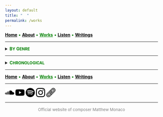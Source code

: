 ```yaml
---
layout: default
title: " ‎ "
permalink: /works
---
```


<a href="/" style="color: black">**Home**</a> <a style="color: green"> ▪ </a> <a href="/about" style="color: black">**About**</a> <a style="color: green"> ▪ </a> <a href="/works" style="color: green">**Works**</a> <a style="color: green"> ▪ </a> <a href="/listen" style="color: black">**Listen**</a> <a style="color: green"> ▪ </a> <a href="/writings" style="color: black">**Writings**</a>

***

<details>
<summary><a style="color: green"><strong>B<font size="2">Y</font> G<font size="2">ENRE</font></strong></a></summary>
<br>
<strong>LARGE ENSEMBLE AND ORCHESTRA</strong>
<br>
<br>
 
<a style="color: green"> <strong>Stray</strong> </a>

<div style="text-indent: -40px; padding-left: 40px;">
&nbsp; &nbsp; <font size="2">20 MUSICIANS</font> <a style="color: green"> ▪ </a> 23' <a style="color: green"> ▪ </a> 2022
</div>
<div style="text-indent: -40px; padding-left: 40px;">
&nbsp; &nbsp; <font size="2">Premiere:</font> <strong>l'Orchestre des lauréats du Conservatoire</strong> (CNSMDP), Jean Deroyer <a style="color: green"> ▪ </a> Paris <img src="./france.png" width="13" /> 
</div>

<br>
 
<a style="color: green"> <strong>And to think that night would not exist</strong> </a>

<div style="text-indent: -40px; padding-left: 40px;">
&nbsp; &nbsp; <font size="2">ORCHESTRA</font> <a style="color: green"> ▪ </a> 15' <a style="color: green"> ▪ </a> 2018-2019
</div>
<div style="text-indent: -40px; padding-left: 40px;">
&nbsp; &nbsp; <font size="2">Premiere:</font> <strong>NEC Philharmonia</strong>, David Loebel <a style="color: green"> ▪ </a> Boston <img src="./usa.png" width="13" />
</div>

<br>
<strong>ENSEMBLE</strong>
<br>
<br>

<a style="color: green"> <strong>Thread</strong> </a>

<div style="text-indent: -40px; padding-left: 40px;">
&nbsp; &nbsp; <font size="2">FLUTE, CLARINET, PIANO, VIOLIN, VIOLA, and VIOLONCELLO</font> <a style="color: green"> ▪ </a> 15' <a style="color: green"> ▪ </a> 2025
</div>
<div style="text-indent: -40px; padding-left: 40px;">
&nbsp; &nbsp; <font size="2">Premiere:</font> <strong>Ensemble Linea</strong>, Jean-Philippe Wurtz <a style="color: green"> ▪ </a>  <strong>Festival aux Chandelles</strong> <a style="color: green"> ▪ </a> Sainte-Marie-aux-Mines <img src="./france.png" width="13" /> <a style="color: green"> ▪ </a> <em>Commissioned by the Royaumont Foundation with the support of Christine Jolivet Erlih</em>
</div>


<a style="color: green"> <strong>Split</strong> </a>

<div style="text-indent: -40px; padding-left: 40px;">
&nbsp; &nbsp; <font size="2">FLUTE, CLARINET, PIANO, VIOLIN, VIOLA, and VIOLONCELLO</font> <a style="color: green"> ▪ </a> 12' <a style="color: green"> ▪ </a> 2023
</div>
<div style="text-indent: -40px; padding-left: 40px;">
&nbsp; &nbsp; <font size="2">Premiere:</font> <strong>Ensemble l’Itinéraire</strong>, David Milnes <a style="color: green"> ▪ </a> Berkeley <img src="./usa.png" width="13" />
</div>

<a style="color: green"> <strong>Mesh</strong> </a>

<div style="text-indent: -40px; padding-left: 40px;">
&nbsp; &nbsp; <font size="2">FLUTE, OBOE, BASS CLARINET, TROMBONE, VIOLIN, VIOLA, and VIOLONCELLO</font> <a style="color: green"> ▪ </a> 10' <a style="color: green"> ▪ </a> 2023
</div>
<div style="text-indent: -40px; padding-left: 40px;">
&nbsp; &nbsp; <font size="2">Premiere:</font> <strong>Ensemble Court-circuit</strong>, Jean Deroyer <a style="color: green"> ▪ </a> <strong>Voix Nouvelles</strong> at the Royaumont Abbey <a style="color: green"> ▪ </a> Asnières-sur-Oise <img src="./france.png" width="13" />
</div>

<a style="color: green"> <strong>Spirals, Orbits, and Circular Paths</strong> </a>

<div style="text-indent: -40px; padding-left: 40px;">
&nbsp; &nbsp; <font size="2">CONTRABASS CLARINET, 2 PERCUSSIONISTS, HARP, PIANO, ACCORDION, 2 VIOLINS, 2 VIOLAS, VIOLONCELLO, and DOUBLE BASS</font> <a style="color: green"> ▪ </a> 10' <a style="color: green"> ▪ </a> 2021
</div>
<div style="text-indent: -40px; padding-left: 40px;">
&nbsp; &nbsp; <font size="2">Premiere:</font> <strong>Ensemble intercontemporain</strong>, Léo Margue <a style="color: green"> ▪ </a> Paris <img src="./france.png" width="13" />
</div>

<a style="color: green"> <strong>Scaling</strong> </a>

<div style="text-indent: -40px; padding-left: 40px;">
&nbsp; &nbsp; <font size="2">FLUTE, BASS CLARINET, ALTO SAXOPHONE, FRENCH HORN, TROMBONE, PERCUSSION, 2 VIOLINS, VIOLA, VIOLONCELLO, and DOUBLE BASS</font> <a style="color: green"> ▪ </a> 13' <a style="color: green"> ▪ </a> 2020
</div>
<div style="text-indent: -40px; padding-left: 40px;">
&nbsp; &nbsp; <font size="2">Premiere:</font> <strong>Ensemble intercontemporain</strong>, Léo Margue <a style="color: green"> ▪ </a> Paris <img src="./france.png" width="13" />
</div>
<a style="color: green"> <strong>Ebb/Flow</strong> </a>

<div style="text-indent: -40px; padding-left: 40px;">
&nbsp; &nbsp; <font size="2">8 TROMBONES, PERCUSSION, and 4 DOUBLE BASSES</font> <a style="color: green"> ▪ </a> 24' <a style="color: green"> ▪ </a> 2020
</div>

<a style="color: green"> <strong>Flux</strong> </a>

<div style="text-indent: -40px; padding-left: 40px;">
&nbsp; &nbsp; <font size="2">FLUTE, CLARINET, PERCUSSION, PIANO, VIOLIN, VIOLONCELLO, DOUBLE BASS, and BARITONE SOLO</font> <a style="color: green"> ▪ </a> 23' <a style="color: green"> ▪ </a> 2019-2020
</div>
<div style="text-indent: -40px; padding-left: 40px;">
&nbsp; &nbsp; <font size="2">Premiere:</font> <strong>Alinéa, Tyler Bouque</strong> (soloist), and Tristan Rais-Sherman (conductor) <a style="color: green"> ▪ </a> Boston <img src="./usa.png" width="13" />
</div>

<br>
<strong>CHAMBER</strong>
<br>
<br>

<a style="color: green"> <strong>Fits and Starts</strong> </a>

<div style="text-indent: -40px; padding-left: 40px;">
&nbsp; &nbsp; <font size="2">STRING QUARTET</font> <a style="color: green"> ▪ </a> 10' <a style="color: green"> ▪ </a> 2024
</div>
<div style="text-indent: -40px; padding-left: 40px;">
&nbsp; &nbsp; <font size="2">Premiere:</font> <strong>Del Sol Quartet</strong> <a style="color: green"> ▪ </a> Berkeley <img src="./usa.png" width="13" />
</div>

<a style="color: green"> <strong>Quartet</strong> </a>

<div style="text-indent: -40px; padding-left: 40px;">
&nbsp; &nbsp; <font size="2">CLARINET, VIOLIN, VIOLA, and DOUBLE BASS</font> <a style="color: green"> ▪ </a> 8' <a style="color: green"> ▪ </a> 2019
</div>
<div style="text-indent: -40px; padding-left: 40px;">
&nbsp; &nbsp; <font size="2">Premiere:</font> <strong>Callithumpian Consort</strong>, Stephen Drury (conductor) <a style="color: green"> ▪ </a> Boston <img src="./usa.png" width="13" />
</div>

<a style="color: green"> <strong>Piano Trio</strong> </a>

<div style="text-indent: -40px; padding-left: 40px;">
&nbsp; &nbsp; <font size="2">VIOLIN, VIOLONCELLO, and PIANO</font> <a style="color: green"> ▪ </a> 10' <a style="color: green"> • </a> 2019
</div>
<div style="text-indent: -40px; padding-left: 40px;">
&nbsp; &nbsp; <font size="2">Premiere:</font> <strong>Brouwer Trio</strong> <a style="color: green"> ▪ </a> <strong>VIPA Festival</strong> <a style="color: green"> ▪ </a> Valencia <img src="./spain.png" width="13" />
</div>

<a style="color: green"> <strong>Duo</strong> </a>

<div style="text-indent: -40px; padding-left: 40px;">
&nbsp; &nbsp; <font size="2">FLUTE and VIOLONCELLO</font> <a style="color: green"> ▪ </a> 15' <a style="color: green"> ▪ </a> 2019
</div>
<div style="text-indent: -40px; padding-left: 40px;">
&nbsp; &nbsp; <font size="2">Premiere:</font> members of <strong>Ensemble Linea</strong> <a style="color: green"> ▪ </a> <strong>Etchings Festival</strong> <a style="color: green"> ▪ </a> Auvillar <img src="./france.png" width="13" />
</div>

<br>
<strong>SOLO</strong>
<br>
<br>

<a style="color: green"> <strong>Bloom</strong> </a>

<div style="text-indent: -40px; padding-left: 40px;">
&nbsp; &nbsp; <font size="2">ACCORDION</font> <a style="color: green"> ▪ </a> 7' <a style="color: green"> ▪ </a> 2025
</div>
<div style="text-indent: -40px; padding-left: 40px;">
&nbsp; &nbsp; <font size="2">Premiere:</font> <strong>Théo Ould</strong> <a style="color: green"> ▪ </a> Berkeley <img src="./usa.png" width="13" />
</div>

<a style="color: green"> <strong>Tessellate</strong> </a>

<div style="text-indent: -40px; padding-left: 40px;">
&nbsp; &nbsp; <font size="2">ALTO SAXOPHONE</font> <a style="color: green"> ▪ </a> 11' <a style="color: green"> ▪ </a> 2021
</div>
<div style="text-indent: -40px; padding-left: 40px;">
&nbsp; &nbsp; <font size="2">Premiere:</font> <strong>Iñaki Bermudez</strong> <a style="color: green"> ▪ </a> Paris <img src="./france.png" width="13" />
</div>

<a style="color: green"> <strong>Prelude</strong> </a>

<div style="text-indent: -40px; padding-left: 40px;">
&nbsp; &nbsp; <font size="2">PIANO</font> <a style="color: green"> ▪ </a> 4' <a style="color: green"> ▪ </a> 2019
</div>
<div style="text-indent: -40px; padding-left: 40px;">
&nbsp; &nbsp; <font size="2">Premiere:</font> <strong>David Yu</strong> <a style="color: green"> ▪ </a> Boston <img src="./usa.png" width="13" />
</div>

<br>
<strong>SOLO WITH ELECTRONICS</strong>
<br>
<br>

<a style="color: green"> <strong>Blur</strong> </a>

<div style="text-indent: -40px; padding-left: 40px;">
&nbsp; &nbsp; <font size="2">CONTRABASS CLARINET and ELECTRONICS</font> <a style="color: green"> ▪ </a> 8' <a style="color: green"> ▪ </a> 2024
</div>
<div style="text-indent: -40px; padding-left: 40px;">
&nbsp; &nbsp; <font size="2">Premiere:</font> <strong>Alain Billard</strong> <a style="color: green"> ▪ </a> <strong>ManiFeste festival</strong> at Ircam <a style="color: green"> ▪ </a> Paris <img src="./france.png" width="13" />
</div>

<a style="color: green"> <strong>A ritual, maybe</strong> </a>

<div style="text-indent: -40px; padding-left: 40px;">
&nbsp; &nbsp; <font size="2">DOUBLE BASS and ELECTRONICS</font> <a style="color: green"> ▪ </a> 8' <a style="color: green"> ▪ </a> 2023
</div>
<div style="text-indent: -40px; padding-left: 40px;">
&nbsp; &nbsp; <font size="2">Premiere:</font> <strong>Richard Worn</strong> <a style="color: green"> ▪ </a> Berkeley <img src="./usa.png" width="13" />
</div>

<a style="color: green"> <strong>Tessellated</strong> </a>

<div style="text-indent: -40px; padding-left: 40px;">
&nbsp; &nbsp; <font size="2">ALTO SAXOPHONE and ELECTRONICS</font> <a style="color: green"> ▪ </a> 14' <a style="color: green"> ▪ </a> 2022
</div>
<div style="text-indent: -40px; padding-left: 40px;">
&nbsp; &nbsp; <font size="2">Premiere:</font> <strong>Iñaki Bermudez</strong> <a style="color: green"> ▪ </a> Paris <img src="./france.png" width="13" />
</div>

<br>
<strong>COMING SOON</strong>
<br>
<br>

<a style="color: green"> <strong>New Work</strong> </a>

<div style="text-indent: -40px; padding-left: 40px;">
&nbsp; &nbsp; <font size="2">MODERN HARPSICHORD</font> <a style="color: green"> ▪ </a> 5' <a style="color: green"> ▪ </a> 2026
</div>
<div style="text-indent: -40px; padding-left: 40px;">
&nbsp; &nbsp; <font size="2">For</font> <strong>Ninon Hannecart-Ségal</strong>
</div>

</details>

***

<details>
<summary><a style="color: green"><strong>C<font size="2">HRONOLOGICAL</font></strong></a></summary>
<br>
<strong>COMING SOON</strong>
<br>
<br>

<a style="color: green"> <strong>New Work</strong> </a>

<div style="text-indent: -40px; padding-left: 40px;">
&nbsp; &nbsp; <font size="2">MODERN HARPSICHORD</font> <a style="color: green"> ▪ </a> 5'
</div>
<div style="text-indent: -40px; padding-left: 40px;">
&nbsp; &nbsp; <font size="2">For</font> <strong>Ninon Hannecart-Ségal</strong>
</div>

<br>
<strong>2025</strong>
<br>
<br>

<a style="color: green"> <strong>Bloom</strong> </a>

<div style="text-indent: -40px; padding-left: 40px;">
&nbsp; &nbsp; <font size="2">ACCORDION</font> <a style="color: green"> ▪ </a> 7'
</div>
<div style="text-indent: -40px; padding-left: 40px;">
&nbsp; &nbsp; <font size="2">Premiere:</font> <strong>Théo Ould</strong> <a style="color: green"> ▪ </a> Berkeley <img src="./usa.png" width="13" />
</div>

<a style="color: green"> <strong>Thread</strong> </a>

<div style="text-indent: -40px; padding-left: 40px;">
&nbsp; &nbsp; <font size="2">FLUTE, CLARINET, PIANO, VIOLIN, VIOLA, and VIOLONCELLO</font> <a style="color: green"> ▪ </a> 15'
</div>
<div style="text-indent: -40px; padding-left: 40px;">
&nbsp; &nbsp; <font size="2">Premiere:</font> <strong>Ensemble Linea</strong>, Jean-Philippe Wurtz <a style="color: green"> ▪ </a>  <strong>Festival aux Chandelles</strong> <a style="color: green"> ▪ </a> Sainte-Marie-aux-Mines <img src="./france.png" width="13" /> <a style="color: green"> ▪ </a> <em>Commissioned by the Royaumont Foundation with the support of Christine Jolivet Erlih</em>
</div>

<br>
<strong>2024</strong>
<br>
<br>

<a style="color: green"> <strong>Blur</strong> </a>

<div style="text-indent: -40px; padding-left: 40px;">
&nbsp; &nbsp; <font size="2">CONTRABASS CLARINET and ELECTRONICS</font> <a style="color: green"> ▪ </a> 8'
</div>
<div style="text-indent: -40px; padding-left: 40px;">
&nbsp; &nbsp; <font size="2">Premiere:</font> <strong>Alain Billard</strong> <a style="color: green"> ▪ </a> <strong>ManiFeste festival</strong> at Ircam <a style="color: green"> ▪ </a> Paris <img src="./france.png" width="13" />
</div>

<a style="color: green"> <strong>Fits and Starts</strong> </a>

<div style="text-indent: -40px; padding-left: 40px;">
&nbsp; &nbsp; <font size="2">STRING QUARTET</font> <a style="color: green"> ▪ </a> 10'
</div>
<div style="text-indent: -40px; padding-left: 40px;">
&nbsp; &nbsp; <font size="2">Premiere:</font> <strong>Del Sol Quartet</strong> <a style="color: green"> ▪ </a> Berkeley <img src="./usa.png" width="13" />
</div>

<br>
<strong>2023</strong>
<br>
<br>

<a style="color: green"> <strong>Split</strong> </a>

<div style="text-indent: -40px; padding-left: 40px;">
&nbsp; &nbsp; <font size="2">FLUTE, CLARINET, PIANO, VIOLIN, VIOLA, and VIOLONCELLO</font> <a style="color: green"> ▪ </a> 12'
</div>
<div style="text-indent: -40px; padding-left: 40px;">
&nbsp; &nbsp; <font size="2">Premiere:</font> <strong>Ensemble l’Itinéraire</strong>, David Milnes <a style="color: green"> ▪ </a> Berkeley <img src="./usa.png" width="13" />
</div>

<a style="color: green"> <strong>Mesh</strong> </a>

<div style="text-indent: -40px; padding-left: 40px;">
&nbsp; &nbsp; <font size="2">FLUTE, OBOE, BASS CLARINET, TROMBONE, VIOLIN, VIOLA, and VIOLONCELLO</font> <a style="color: green"> ▪ </a> 10'
</div>
<div style="text-indent: -40px; padding-left: 40px;">
&nbsp; &nbsp; <font size="2">Premiere:</font> <strong>Ensemble Court-circuit</strong>, Jean Deroyer <a style="color: green"> ▪ </a> <strong>Voix Nouvelles</strong> at the Royaumont Abbey <a style="color: green"> ▪ </a> Asnières-sur-Oise <img src="./france.png" width="13" />
</div>

<a style="color: green"> <strong>A ritual, maybe</strong> </a>

<div style="text-indent: -40px; padding-left: 40px;">
&nbsp; &nbsp; <font size="2">DOUBLE BASS and ELECTRONICS</font> <a style="color: green"> ▪ </a> 8'
</div>
<div style="text-indent: -40px; padding-left: 40px;">
&nbsp; &nbsp; <font size="2">Premiere:</font> <strong>Richard Worn</strong> <a style="color: green"> ▪ </a> Berkeley <img src="./usa.png" width="13" />
</div>

<br>
<strong>2022</strong>
<br>
<br>

<a style="color: green"> <strong>Stray</strong> </a>

<div style="text-indent: -40px; padding-left: 40px;">
&nbsp; &nbsp; <font size="2">20 MUSICIANS</font> <a style="color: green"> ▪ </a> 23'
</div>
<div style="text-indent: -40px; padding-left: 40px;">
&nbsp; &nbsp; <font size="2">Premiere:</font> <strong>l'Orchestre des lauréats du Conservatoire</strong> (CNSMDP), Jean Deroyer <a style="color: green"> ▪ </a> Paris <img src="./france.png" width="13" />
</div>

<a style="color: green"> <strong>Tessellated</strong> </a>

<div style="text-indent: -40px; padding-left: 40px;">
&nbsp; &nbsp; <font size="2">ALTO SAXOPHONE and ELECTRONICS</font> <a style="color: green"> ▪ </a> 14'
</div>
<div style="text-indent: -40px; padding-left: 40px;">
&nbsp; &nbsp; <font size="2">Premiere:</font> <strong>Iñaki Bermudez</strong> <a style="color: green"> ▪ </a> Paris <img src="./france.png" width="13" />
</div>

<br>
<strong>2021</strong>
<br>
<br>

<a style="color: green"> <strong>Spirals, Orbits, and Circular Paths</strong> </a>

<div style="text-indent: -40px; padding-left: 40px;">
&nbsp; &nbsp; <font size="2">CONTRABASS CLARINET, 2 PERCUSSIONISTS, HARP, PIANO, ACCORDION, 2 VIOLINS, 2 VIOLAS, VIOLONCELLO, and DOUBLE BASS</font> <a style="color: green"> ▪ </a> 10'
</div>
<div style="text-indent: -40px; padding-left: 40px;">
&nbsp; &nbsp; <font size="2">Premiere:</font> <strong>Ensemble intercontemporain</strong>, Léo Margue <a style="color: green"> ▪ </a> Paris <img src="./france.png" width="13" />
</div>

<a style="color: green"> <strong>Tessellate</strong> </a>

<div style="text-indent: -40px; padding-left: 40px;">
&nbsp; &nbsp; <font size="2">ALTO SAXOPHONE</font> <a style="color: green"> ▪ </a> 11'
</div>
<div style="text-indent: -40px; padding-left: 40px;">
&nbsp; &nbsp; <font size="2">Premiere:</font> <strong>Iñaki Bermudez</strong> <a style="color: green"> ▪ </a> Paris <img src="./france.png" width="13" />
</div>

<br>
<strong>2020</strong>
<br>
<br>

<a style="color: green"> <strong>Scaling</strong> </a>

<div style="text-indent: -40px; padding-left: 40px;">
&nbsp; &nbsp; <font size="2">FLUTE, BASS CLARINET, ALTO SAXOPHONE, FRENCH HORN, TROMBONE, PERCUSSION, 2 VIOLINS, VIOLA, VIOLONCELLO, and DOUBLE BASS</font> <a style="color: green"> ▪ </a> 13'
</div>
<div style="text-indent: -40px; padding-left: 40px;">
&nbsp; &nbsp; <font size="2">Premiere:</font> <strong>Ensemble intercontemporain</strong>, Léo Margue <a style="color: green"> ▪ </a> Paris <img src="./france.png" width="13" />
</div>

<a style="color: green"> <strong>Ebb/Flow</strong> </a>

<div style="text-indent: -40px; padding-left: 40px;">
&nbsp; &nbsp; <font size="2">8 TROMBONES, PERCUSSION, and 4 DOUBLE BASSES</font> <a style="color: green"> ▪ </a> 24'
</div>

<a style="color: green"> <strong>Flux</strong> </a>

<div style="text-indent: -40px; padding-left: 40px;">
&nbsp; &nbsp; <font size="2">FLUTE, CLARINET, PERCUSSION, PIANO, VIOLIN, VIOLONCELLO, DOUBLE BASS, and BARITONE SOLO</font> <a style="color: green"> ▪ </a> 23'
</div>
<div style="text-indent: -40px; padding-left: 40px;">
&nbsp; &nbsp; <font size="2">Premiere:</font> <strong>Alinéa, Tyler Bouque</strong> (soloist), and Tristan Rais-Sherman (conductor) <a style="color: green"> ▪ </a> Boston <img src="./usa.png" width="13" />
</div>

<br>
<strong>2019</strong>
<br>
<br>

<a style="color: green"> <strong>Quartet</strong> </a>

<div style="text-indent: -40px; padding-left: 40px;">
&nbsp; &nbsp; <font size="2">CLARINET, VIOLIN, VIOLA, and DOUBLE BASS</font> <a style="color: green"> ▪ </a> 8'
</div>
<div style="text-indent: -40px; padding-left: 40px;">
&nbsp; &nbsp; <font size="2">Premiere:</font> <strong>Callithumpian Consort</strong>, Stephen Drury (conductor) <a style="color: green"> ▪ </a> Boston <img src="./usa.png" width="13" />
</div>

<a style="color: green"> <strong>Piano Trio</strong> </a>

<div style="text-indent: -40px; padding-left: 40px;">
&nbsp; &nbsp; <font size="2">VIOLIN, VIOLONCELLO, and PIANO</font> <a style="color: green"> ▪ </a> 10'
</div>
<div style="text-indent: -40px; padding-left: 40px;">
&nbsp; &nbsp; <font size="2">Premiere:</font> <strong>Brouwer Trio</strong> <a style="color: green"> ▪ </a> <strong>VIPA Festival</strong> <a style="color: green"> ▪ </a> Valencia <img src="./spain.png" width="13" />
</div>

<a style="color: green"> <strong>Duo</strong> </a>

<div style="text-indent: -40px; padding-left: 40px;">
&nbsp; &nbsp; <font size="2">FLUTE and VIOLONCELLO</font> <a style="color: green"> ▪ </a> 15'
</div>
<div style="text-indent: -40px; padding-left: 40px;">
&nbsp; &nbsp; <font size="2">Premiere:</font> members of <strong>Ensemble Linea</strong> <a style="color: green"> ▪ </a> <strong>Etchings Festival</strong> <a style="color: green"> ▪ </a> Auvillar <img src="./france.png" width="13" />
</div>

<a style="color: green"> <strong>Prelude</strong> </a>

<div style="text-indent: -40px; padding-left: 40px;">
&nbsp; &nbsp; <font size="2">PIANO</font> <a style="color: green"> ▪ </a> 4'
</div>
<div style="text-indent: -40px; padding-left: 40px;">
&nbsp; &nbsp; <font size="2">Premiere:</font> <strong>David Yu</strong> <a style="color: green"> ▪ </a> Boston <img src="./usa.png" width="13" />
</div>

<a style="color: green"> <strong>And to think that night would not exist</strong> </a>

<div style="text-indent: -40px; padding-left: 40px;">
&nbsp; &nbsp; <font size="2">ORCHESTRA</font> <a style="color: green"> ▪ </a> 15'
</div>
<div style="text-indent: -40px; padding-left: 40px;">
&nbsp; &nbsp; <font size="2">Premiere:</font> <strong>NEC Philharmonia</strong>, David Loebel <a style="color: green"> ▪ </a> Boston <img src="./usa.png" width="13" />
</div>

</details>

***

<a href="/" style="color: black">**Home**</a> <a style="color: green"> ▪ </a> <a href="/about" style="color: black">**About**</a> <a style="color: green"> ▪ </a> <a href="/works" style="color: green">**Works**</a> <a style="color: green"> ▪ </a> <a href="/listen" style="color: black">**Listen**</a> <a style="color: green"> ▪ </a> <a href="/writings" style="color: black">**Writings**</a>

***

[<img src="./soundcloud.png" width="30" />](https://soundcloud.com/matthewtmonaco)  [<img src="./youtube.png" width="30" />](https://www.youtube.com/@matthewtmonaco)  [<img src="./spotify.png" width="30" />](https://open.spotify.com/artist/7c6dcoAhkkQznw76SGbMDu)  [<img src="./instagram.png" width="30" />](https://www.instagram.com/matthew.t.monaco)  [<img src="./link.png" width="30" />](https://linktr.ee/matthew.t.monaco)

***

<div style="text-align: center"><font size="2"><a style="color: grey"> Official website of composer Matthew Monaco </a></font></div>  

